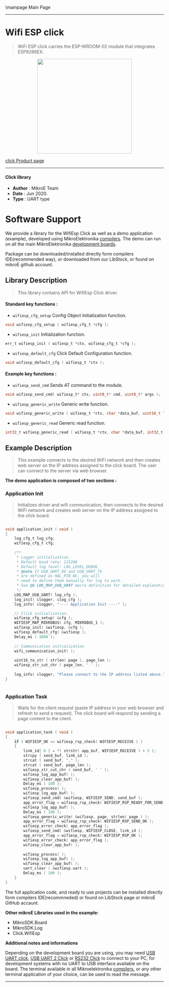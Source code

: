 \mainpage Main Page
 
---
# Wifi ESP click

> WiFi ESP click carries the ESP-WROOM-02 module that integrates ESP8266EX.

<p align="center">
  <img src="https://download.mikroe.com/images/click_for_ide/wifiesp_click.png" height=300px>
</p>

[click Product page](https://www.mikroe.com/wifi-esp-click)

---


#### Click library 

- **Author**        : MikroE Team
- **Date**          : Jun 2020.
- **Type**          : UART type


# Software Support

We provide a library for the WifiEsp Click 
as well as a demo application (example), developed using MikroElektronika 
[compilers](https://shop.mikroe.com/compilers). 
The demo can run on all the main MikroElektronika [development boards](https://shop.mikroe.com/development-boards).

Package can be downloaded/installed directly form compilers IDE(recommended way), or downloaded from our LibStock, or found on mikroE github account. 

## Library Description

> This library contains API for WifiEsp Click driver.

#### Standard key functions :

- `wifiesp_cfg_setup` Config Object Initialization function.
```c
void wifiesp_cfg_setup ( wifiesp_cfg_t *cfg ); 
```

- `wifiesp_init` Initialization function.
```c
err_t wifiesp_init ( wifiesp_t *ctx, wifiesp_cfg_t *cfg );
```

- `wifiesp_default_cfg` Click Default Configuration function.
```c
void wifiesp_default_cfg ( wifiesp_t *ctx );
```

#### Example key functions :

- `wifiesp_send_cmd` Sends AT command to the module.
```c
void wifiesp_send_cmd( wifiesp_t* ctx, uint8_t* cmd, uint8_t* args );
```

- `wifiesp_generic_write` Generic write function.
```c
void wifiesp_generic_write ( wifiesp_t *ctx, char *data_buf, uint16_t len );
```

- `wifiesp_generic_read` Generic read function.
```c
int32_t wifiesp_generic_read ( wifiesp_t *ctx, char *data_buf, int32_t max_len );
```

## Example Description

> This example connects to the desired WiFi network and then
> creates web server on the IP address assigned to the click board.
> The user can connect to the server via web browser.

**The demo application is composed of two sections :**

### Application Init 

> Initializes driver and wifi communication, then connects to the desired WiFi network
> and creates web server on the IP address assigned to the click board.

```c

void application_init ( void )
{
    log_cfg_t log_cfg;
    wifiesp_cfg_t cfg;
    
    /** 
     * Logger initialization.
     * Default baud rate: 115200
     * Default log level: LOG_LEVEL_DEBUG
     * @note If USB_UART_RX and USB_UART_TX 
     * are defined as HAL_PIN_NC, you will 
     * need to define them manually for log to work. 
     * See @b LOG_MAP_USB_UART macro definition for detailed explanation.
     */
    LOG_MAP_USB_UART( log_cfg );
    log_init( &logger, &log_cfg );
    log_info( &logger, "---- Application Init ----" );

    // Click initialization.
    wifiesp_cfg_setup( &cfg );
    WIFIESP_MAP_MIKROBUS( cfg, MIKROBUS_1 );
    wifiesp_init( &wifiesp, &cfg );
    wifiesp_default_cfg( &wifiesp );
    Delay_ms ( 1000 );
    
    // Communication initialization
    wifi_communication_init( );
    
    uint16_to_str ( strlen( page ), page_len );
    wifiesp_str_cut_chr ( page_len, ' ' );
    
    log_info( &logger, "Please connect to the IP address listed above.\r\n" );
}
  
```

### Application Task

> Waits for the client request (paste IP address in your web browser and 
> refresh to send a request).
> The click board will respond by sending a page content to the client.

```c

void application_task ( void )
{
    if ( WIFIESP_OK == wifiesp_rsp_check( WIFIESP_RECEIVE ) ) 
    {
        link_id[ 0 ] = *( strstr( app_buf, WIFIESP_RECEIVE ) + 5 );
        strcpy ( send_buf, link_id );
        strcat ( send_buf, "," );
        strcat ( send_buf, page_len );
        wifiesp_str_cut_chr ( send_buf, ' ' );
        wifiesp_log_app_buf( );
        wifiesp_clear_app_buf( );
        Delay_ms ( 100 );
        wifiesp_process( );
        wifiesp_log_app_buf( );
        wifiesp_send_cmd( &wifiesp, WIFIESP_SEND, send_buf );
        app_error_flag = wifiesp_rsp_check( WIFIESP_RSP_READY_FOR_SEND );
        wifiesp_log_app_buf( );
        Delay_ms ( 100 );
        wifiesp_generic_write( &wifiesp, page, strlen( page ) );
        app_error_flag = wifiesp_rsp_check( WIFIESP_RSP_SEND_OK );
        wifiesp_error_check( app_error_flag );
        wifiesp_send_cmd( &wifiesp, WIFIESP_CLOSE, link_id );
        app_error_flag = wifiesp_rsp_check( WIFIESP_RSP_OK );
        wifiesp_error_check( app_error_flag );
        wifiesp_clear_app_buf( );
        
        wifiesp_process( );
        wifiesp_log_app_buf( );
        wifiesp_clear_app_buf( );
        uart_clear ( &wifiesp.uart );
        Delay_ms ( 100 );
    }
}

```

The full application code, and ready to use projects can be  installed directly form compilers IDE(recommneded) or found on LibStock page or mikroE GitHub accaunt.

**Other mikroE Libraries used in the example:** 

- MikroSDK.Board
- MikroSDK.Log
- Click.WifiEsp

**Additional notes and informations**

Depending on the development board you are using, you may need 
[USB UART click](https://shop.mikroe.com/usb-uart-click), 
[USB UART 2 Click](https://shop.mikroe.com/usb-uart-2-click) or 
[RS232 Click](https://shop.mikroe.com/rs232-click) to connect to your PC, for 
development systems with no UART to USB interface available on the board. The 
terminal available in all Mikroelektronika 
[compilers](https://shop.mikroe.com/compilers), or any other terminal application 
of your choice, can be used to read the message.



---
